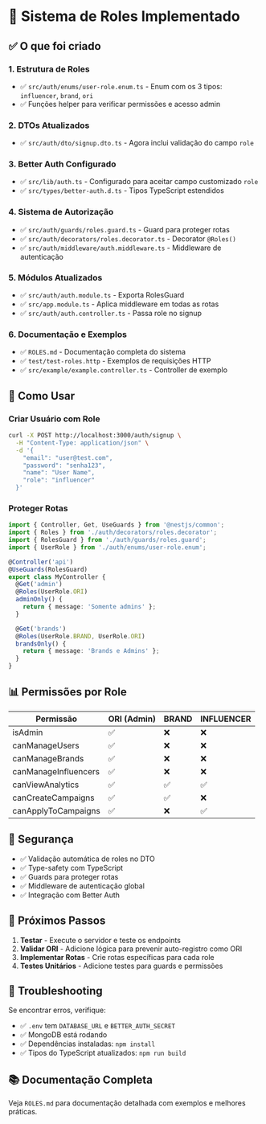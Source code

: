 # 🎯 Sistema de Roles Implementado

## ✅ O que foi criado

### 1. **Estrutura de Roles**

- ✅ `src/auth/enums/user-role.enum.ts` - Enum com os 3 tipos: `influencer`, `brand`, `ori`
- ✅ Funções helper para verificar permissões e acesso admin

### 2. **DTOs Atualizados**

- ✅ `src/auth/dto/signup.dto.ts` - Agora inclui validação do campo `role`

### 3. **Better Auth Configurado**

- ✅ `src/lib/auth.ts` - Configurado para aceitar campo customizado `role`
- ✅ `src/types/better-auth.d.ts` - Tipos TypeScript estendidos

### 4. **Sistema de Autorização**

- ✅ `src/auth/guards/roles.guard.ts` - Guard para proteger rotas
- ✅ `src/auth/decorators/roles.decorator.ts` - Decorator `@Roles()`
- ✅ `src/auth/middleware/auth.middleware.ts` - Middleware de autenticação

### 5. **Módulos Atualizados**

- ✅ `src/auth/auth.module.ts` - Exporta RolesGuard
- ✅ `src/app.module.ts` - Aplica middleware em todas as rotas
- ✅ `src/auth/auth.controller.ts` - Passa role no signup

### 6. **Documentação e Exemplos**

- ✅ `ROLES.md` - Documentação completa do sistema
- ✅ `test/test-roles.http` - Exemplos de requisições HTTP
- ✅ `src/example/example.controller.ts` - Controller de exemplo

## 🚀 Como Usar

### Criar Usuário com Role

```bash
curl -X POST http://localhost:3000/auth/signup \
  -H "Content-Type: application/json" \
  -d '{
    "email": "user@test.com",
    "password": "senha123",
    "name": "User Name",
    "role": "influencer"
  }'
```

### Proteger Rotas

```typescript
import { Controller, Get, UseGuards } from '@nestjs/common';
import { Roles } from './auth/decorators/roles.decorator';
import { RolesGuard } from './auth/guards/roles.guard';
import { UserRole } from './auth/enums/user-role.enum';

@Controller('api')
@UseGuards(RolesGuard)
export class MyController {
  @Get('admin')
  @Roles(UserRole.ORI)
  adminOnly() {
    return { message: 'Somente admins' };
  }

  @Get('brands')
  @Roles(UserRole.BRAND, UserRole.ORI)
  brandsOnly() {
    return { message: 'Brands e Admins' };
  }
}
```

## 📊 Permissões por Role

| Permissão            | ORI (Admin) | BRAND | INFLUENCER |
| -------------------- | ----------- | ----- | ---------- |
| isAdmin              | ✅          | ❌    | ❌         |
| canManageUsers       | ✅          | ❌    | ❌         |
| canManageBrands      | ✅          | ❌    | ❌         |
| canManageInfluencers | ✅          | ❌    | ❌         |
| canViewAnalytics     | ✅          | ✅    | ✅         |
| canCreateCampaigns   | ✅          | ✅    | ❌         |
| canApplyToCampaigns  | ✅          | ❌    | ✅         |

## 🔐 Segurança

- ✅ Validação automática de roles no DTO
- ✅ Type-safety com TypeScript
- ✅ Guards para proteger rotas
- ✅ Middleware de autenticação global
- ✅ Integração com Better Auth

## 📝 Próximos Passos

1. **Testar** - Execute o servidor e teste os endpoints
2. **Validar ORI** - Adicione lógica para prevenir auto-registro como ORI
3. **Implementar Rotas** - Crie rotas específicas para cada role
4. **Testes Unitários** - Adicione testes para guards e permissões

## 🐛 Troubleshooting

Se encontrar erros, verifique:

- ✅ `.env` tem `DATABASE_URL` e `BETTER_AUTH_SECRET`
- ✅ MongoDB está rodando
- ✅ Dependências instaladas: `npm install`
- ✅ Tipos do TypeScript atualizados: `npm run build`

## 📚 Documentação Completa

Veja `ROLES.md` para documentação detalhada com exemplos e melhores práticas.
